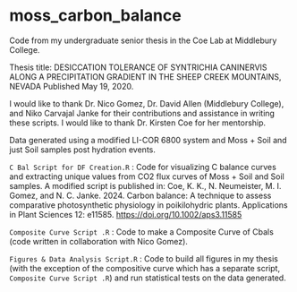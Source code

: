 # moss_carbon_balance
Code from my undergraduate senior thesis in the Coe Lab at Middlebury College. 

Thesis title: DESICCATION TOLERANCE OF SYNTRICHIA CANINERVIS ALONG A PRECIPITATION GRADIENT IN THE SHEEP CREEK MOUNTAINS, NEVADA
Published May 19, 2020.

I would like to thank Dr. Nico Gomez, Dr. David Allen (Middlebury College), and Niko Carvajal Janke for their contributions and assistance in writing these scripts. I would like to thank Dr. Kirsten Coe for her mentorship.

Data generated using a modified LI-COR 6800 system and Moss + Soil and just Soil samples post hydration events.

`C Bal Script for DF Creation.R` : Code for visualizing C balance curves and extracting unique values from CO2 flux curves of Moss + Soil and Soil samples.
A modified script is published in: Coe, K. K., N. Neumeister, M. I. Gomez, and N. C. Janke. 2024. Carbon balance: A technique to assess comparative photosynthetic physiology in poikilohydric plants. Applications in Plant Sciences 12: e11585. https://doi.org/10.1002/aps3.11585

`Composite Curve Script .R` : Code to make a Composite Curve of Cbals (code written in collaboration with Nico Gomez).

`Figures & Data Analysis Script.R` : Code to build all figures in my thesis (with the exception of the compositive curve which has a separate script, `Composite Curve Script .R`) and run statistical tests on the data generated.

